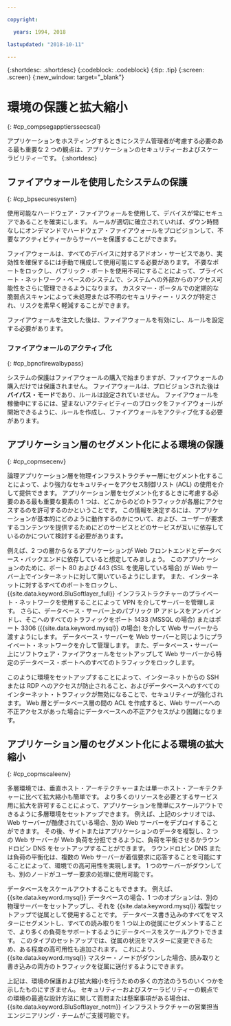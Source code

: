 ```yaml
---

copyright:

  years: 1994, 2018

lastupdated: "2018-10-11"

---
```


{:shortdesc: .shortdesc}
{:codeblock: .codeblock}
{:tip: .tip}
{:screen: .screen}
{:new_window: target="_blank"}

# 環境の保護と拡大縮小
{: #cp_compsegapptierssecscal}

アプリケーションをホスティングするときにシステム管理者が考慮する必要のある最も重要な 2 つの観点は、アプリケーションのセキュリティーおよびスケーラビリティーです。
{:shortdesc}

## ファイアウォールを使用したシステムの保護
{: #cp_bpsecuresystem}

使用可能なハードウェア・ファイアウォールを使用して、デバイスが常にセキュアであることを確実にします。 ルールが適切に確立されていれば、ダウン時間なしにオンデマンドでハードウェア・ファイアウォールをプロビジョンして、不要なアクティビティーからサーバーを保護することができます。

ファイアウォールは、すべてのデバイスに対するアドオン・サービスであり、実効性を確保するには手動で構成して使用可能にする必要があります。 不要なポートをロックし、パブリック・ポートを使用不可にすることによって、プライベート・ネットワーク・ベースのシステムで、システムへの外部からのアクセス可能性をさらに管理できるようになります。 カスタマー・ポータルでの定期的な脆弱点スキャンによって未処理または不明のセキュリティー・リスクが特定され、リスクを素早く軽減することができます。

ファイアウォールを注文した後は、ファイアウォールを有効にし、ルールを設定する必要があります。

### ファイアウォールのアクティブ化
{: #cp_bpnofirewalbypass}

システムの保護はファイアウォールの購入で始まりますが、ファイアウォールの購入だけでは保護されません。 ファイアウォールは、プロビジョンされた後は**バイパス・モード**であり、ルールは設定されていません。 ファイアウォールを稼働中にするには、望まないアクティビティーのブロックをファイアウォールが開始できるように、ルールを作成し、ファイアウォールをアクティブ化する必要があります。


## アプリケーション層のセグメント化による環境の保護
{: #cp_copmsecenv}

論理アプリケーション層を物理インフラストラクチャー層にセグメント化することによって、より強力なセキュリティーをアクセス制御リスト (ACL) の使用を介して提供できます。 アプリケーション層をセグメント化するときに考慮する必要のある最も重要な要素の 1 つは、どこからのどのトラフィックが各層にアクセスするのを許可するのかということです。 この情報を決定するには、アプリケーションが基本的にどのように動作するのかについて、および、ユーザーが要求するコンテンツを提供するためにどのサービスとどのサービスが互いに依存しているのかについて検討する必要があります。

例えば、2 つの層からなるアプリケーションが Web フロントエンドとデータベース・バックエンドに依存していると想定してみましょう。 このアプリケーションのために、ポート 80 および 443 (SSL を使用している場合) が Web サーバー上でインターネットに対して開いているようにします。 また、インターネットに対するすべてのポートをロックし、{{site.data.keyword.BluSoftlayer_full}} インフラストラクチャーのプライベート・ネットワークを使用することによって VPN を介してサーバーを管理します。 さらに、データベース・サーバー上のパブリック IP アドレスをアンバインドし、そこへのすべてのトラフィックをポート 1433 (MSSQL の場合) またはポート 3306 ({{site.data.keyword.mysql}} の場合) を介して Web サーバーから渡すようにします。 データベース・サーバーを Web サーバーと同じようにプライベート・ネットワークを介して管理します。 また、データベース・サーバー上にソフトウェア・ファイアウォールをセットアップして Web サーバーから特定のデータベース・ポートへのすべてのトラフィックをロックします。

このように環境をセットアップすることによって、インターネットからの SSH または RDP へのアクセスが防止されること、およびデータベースへのすべてのインターネット・トラフィックが無効になることで、セキュリティーが強化されます。 Web 層とデータベース層の間の ACL を作成すると、Web サーバーへの不正アクセスがあった場合にデータベースへの不正アクセスがより困難になります。

## アプリケーション層のセグメント化による環境の拡大縮小
{: #cp_copmscaleenv}

多層環境では、垂直ホスト・アーキテクチャーまたは単一ホスト・アーキテクチャーに比べて拡大縮小も簡単です。 より多くのリソースを必要とするサービス用に拡大を許可することによって、アプリケーションを簡単にスケールアウトできるように多層環境をセットアップできます。 例えば、上記のシナリオでは、Web サーバーが酷使されている場合、別の Web サーバーをデプロイすることができます。 その後、サイトまたはアプリケーションのデータを複製し、2 つの Web サーバーが Web 負荷を分担できるように、負荷を平衡させるかラウンドロビン DNS をセットアップすることができます。 ラウンドロビン DNS または負荷の平衡化は、複数の Web サーバーが着信要求に応答することを可能にすることによって、環境での高可用性を実現します。 1 つのサーバーがダウンしても、別のノードがユーザー要求の処理に使用可能です。

データベースをスケールアウトすることもできます。 例えば、{{site.data.keyword.mysql}} データベースの場合、1 つのオプションは、別の物理サーバーをセットアップし、それを {{site.data.keyword.mysql}} 複製セットアップで従属として使用することです。 データベース書き込みのすべてをマスターにセグメントし、すべての読み取りを 1 つ以上の従属にセグメントすることで、より多くの負荷をサポートするようにデータベースをスケールアウトできます。 このタイプのセットアップでは、従属の状況をマスターに変更できるため、ある程度の高可用性も追加されます。 これにより、{{site.data.keyword.mysql}} マスター・ノードがダウンした場合、読み取りと書き込みの両方のトラフィックを従属に送付するようにできます。

上記は、環境の保護および拡大縮小を行うための多くの方法のうちのいくつかを示したものにすぎません。 セキュリティーおよびスケーラビリティーの観点での環境の最適な設計方法に関して質問または懸案事項がある場合は、{{site.data.keyword.BluSoftlayer_notm}} インフラストラクチャーの営業担当エンジニアリング・チームがご支援可能です。
